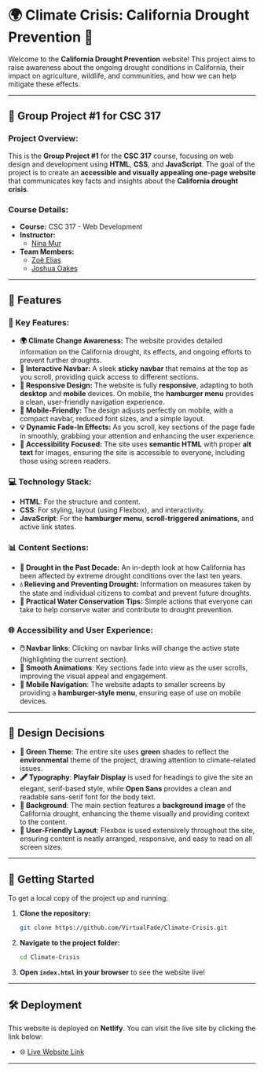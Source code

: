 # 🌍 **Climate Crisis: California Drought Prevention** 🌱

Welcome to the **California Drought Prevention** website! This project aims to raise awareness about the ongoing drought conditions in California, their impact on agriculture, wildlife, and communities, and how we can help mitigate these effects.

---

## 📑 **Group Project #1 for CSC 317**

### **Project Overview:**
This is the **Group Project #1** for the **CSC 317** course, focusing on web design and development using **HTML**, **CSS**, and **JavaScript**. The goal of the project is to create an **accessible and visually appealing one-page website** that communicates key facts and insights about the **California drought crisis**.

### **Course Details:**
- **Course:** CSC 317 - Web Development
- **Instructor:**
  - [Nina Mur](https://github.com/nina-mir)
- **Team Members:**
  - [Zoë Elias](https://github.com/zoebowe)
  - [Joshua Oakes](https://github.com/VirtualFade)

---

## 📑 **Features**

### **🌿 Key Features:**
- **🌍 Climate Change Awareness:** The website provides detailed information on the California drought, its effects, and ongoing efforts to prevent further droughts.
- **🚀 Interactive Navbar:** A sleek **sticky navbar** that remains at the top as you scroll, providing quick access to different sections.
- **🍃 Responsive Design:** The website is fully **responsive**, adapting to both **desktop** and **mobile** devices. On mobile, the **hamburger menu** provides a clean, user-friendly navigation experience.
- **📱 Mobile-Friendly:** The design adjusts perfectly on mobile, with a compact navbar, reduced font sizes, and a simple layout.
- **💡 Dynamic Fade-In Effects:** As you scroll, key sections of the page fade in smoothly, grabbing your attention and enhancing the user experience.
- **🔑 Accessibility Focused:** The site uses **semantic HTML** with proper **alt text** for images, ensuring the site is accessible to everyone, including those using screen readers.
  
### **💻 Technology Stack:**
- **HTML**: For the structure and content.
- **CSS**: For styling, layout (using Flexbox), and interactivity.
- **JavaScript**: For the **hamburger menu**, **scroll-triggered animations**, and active link states.

### **📊 Content Sections:**
- **🔴 Drought in the Past Decade:** An in-depth look at how California has been affected by extreme drought conditions over the last ten years.
- **💧 Relieving and Preventing Drought:** Information on measures taken by the state and individual citizens to combat and prevent future droughts.
- **🌲 Practical Water Conservation Tips:** Simple actions that everyone can take to help conserve water and contribute to drought prevention.
  
### **🌐 Accessibility and User Experience:**
- **🖱️ Navbar links**: Clicking on navbar links will change the active state (highlighting the current section).
- **🎨 Smooth Animations**: Key sections fade into view as the user scrolls, improving the visual appeal and engagement.
- **📱 Mobile Navigation**: The website adapts to smaller screens by providing a **hamburger-style menu**, ensuring ease of use on mobile devices.

---

## 🎨 **Design Decisions**
- **💚 Green Theme**: The entire site uses **green** shades to reflect the **environmental** theme of the project, drawing attention to climate-related issues.
- **🖋️ Typography**: **Playfair Display** is used for headings to give the site an elegant, serif-based style, while **Open Sans** provides a clean and readable sans-serif font for the body text.
- **🌅 Background**: The main section features a **background image** of the California drought, enhancing the theme visually and providing context to the content.
- **🌟 User-Friendly Layout**: Flexbox is used extensively throughout the site, ensuring content is neatly arranged, responsive, and easy to read on all screen sizes.

---

## 🚀 **Getting Started**

To get a local copy of the project up and running:

1. **Clone the repository:**
   ```bash
   git clone https://github.com/VirtualFade/Climate-Crisis.git
   ```
2. **Navigate to the project folder:**
   ```bash
   cd Climate-Crisis
   ```
3. **Open `index.html` in your browser** to see the website live!

---

## 🛠️ **Deployment**
This website is deployed on **Netlify**. You can visit the live site by clicking the link below:
- 🌐 [Live Website Link](https://incandescent-croquembouche-9e9f84.netlify.app/)

---
